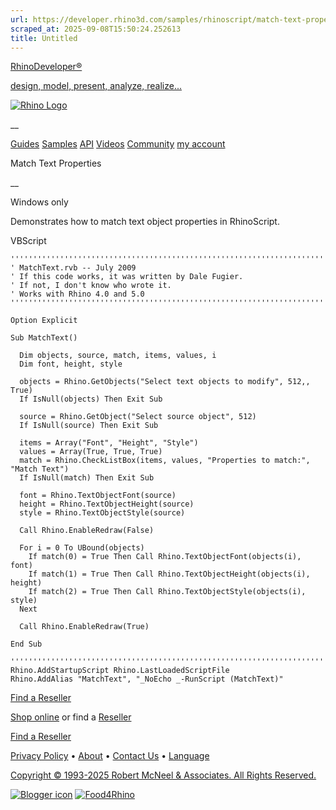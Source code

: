 ```yaml
---
url: https://developer.rhino3d.com/samples/rhinoscript/match-text-properties/
scraped_at: 2025-09-08T15:50:24.252613
title: Untitled
---
```


[RhinoDeveloper®](/)

[design, model, present, analyze, realize...](/)

[![Rhino Logo](https://developer.rhino3d.com/images/rhinodevlogo.png)](/)

__

[Guides](https://developer.rhino3d.com/guides)
[Samples](https://developer.rhino3d.com/samples)
[API](https://developer.rhino3d.com/api)
[Videos](https://developer.rhino3d.com/videos)
[Community](https://discourse.mcneel.com/c/rhino-developer) [my account
](https://www.rhino3d.com/my-account/ "Manage your account, licenses, and
teams")

Match Text Properties

__

Windows only

Demonstrates how to match text object properties in RhinoScript.

VBScript

    
    
    '''''''''''''''''''''''''''''''''''''''''''''''''''''''''''''''''''''''''''''
    ' MatchText.rvb -- July 2009
    ' If this code works, it was written by Dale Fugier.
    ' If not, I don't know who wrote it.
    ' Works with Rhino 4.0 and 5.0
    '''''''''''''''''''''''''''''''''''''''''''''''''''''''''''''''''''''''''''''
    
    Option Explicit
    
    Sub MatchText()
    
      Dim objects, source, match, items, values, i
      Dim font, height, style
    
      objects = Rhino.GetObjects("Select text objects to modify", 512,, True)
      If IsNull(objects) Then Exit Sub
    
      source = Rhino.GetObject("Select source object", 512)
      If IsNull(source) Then Exit Sub
    
      items = Array("Font", "Height", "Style")
      values = Array(True, True, True)
      match = Rhino.CheckListBox(items, values, "Properties to match:", "Match Text")
      If IsNull(match) Then Exit Sub
    
      font = Rhino.TextObjectFont(source)
      height = Rhino.TextObjectHeight(source)
      style = Rhino.TextObjectStyle(source)
    
      Call Rhino.EnableRedraw(False)
    
      For i = 0 To UBound(objects)
        If match(0) = True Then Call Rhino.TextObjectFont(objects(i), font)
        If match(1) = True Then Call Rhino.TextObjectHeight(objects(i), height)
        If match(2) = True Then Call Rhino.TextObjectStyle(objects(i), style)
      Next
    
      Call Rhino.EnableRedraw(True)
    
    End Sub
    
    '''''''''''''''''''''''''''''''''''''''''''''''''''''''''''''''''''''''''''''
    Rhino.AddStartupScript Rhino.LastLoadedScriptFile
    Rhino.AddAlias "MatchText", "_NoEcho _-RunScript (MatchText)"
    

  

[Find a Reseller](https://www.rhino3d.com/sales)

[Shop online](https://www.rhino3d.com/store) or find a
[Reseller](https://www.rhino3d.com/sales)

[Find a Reseller](https://www.rhino3d.com/sales)

[Privacy Policy](https://www.rhino3d.com/privacy) •
[About](https://www.rhino3d.com/mcneel/about) • [Contact
Us](https://www.rhino3d.com/mcneel/contact) • [
Language](https://www.rhino3d.com/language "Change to a different region or
language")

[Copyright © 1993-2025 Robert McNeel & Associates. All Rights
Reserved.](https://www.rhino3d.com/mcneel/about)

[](https://www.facebook.com/McNeelRhinoceros/)
[](https://twitter.com/bobmcneel) [](https://www.linkedin.com/groups/75313/)
[](https://www.youtube.com/user/RhinoGuide/videos) [](https://vimeo.com/rhino)
[![Blogger
icon](https://developer.rhino3d.com/images/blogger.svg)](http://blog.rhino3d.com/)
[![Food4Rhino](https://developer.rhino3d.com/images/f4r_icon_01.svg)](https://www.food4rhino.com)

